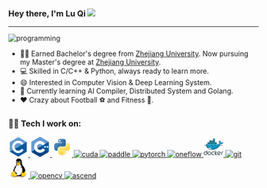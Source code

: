 ### Hey there, I'm Lu Qi <a href="https://www.gautamkrishnar.com/"><img src="https://media.giphy.com/media/hvRJCLFzcasrR4ia7z/giphy.gif" width="25px"></a>

---
![programming](https://github.com/MarioLulab/MarioLulab/assets/61354321/59fb6a4b-27f8-4e2c-873d-8a751f68f076)

- 👨‍🎓 Earned Bachelor's degree from [Zhejiang University](https://www.zju.edu.cn). Now pursuing my Master's degree at [Zhejiang University](https://www.zju.edu.cn).
- 💻 Skilled in C/C++ & Python, always ready to learn more.
- 😄 Interested in Computer Vision & Deep Learning System.
- 🌱 Currently learning AI Compiler, Distributed System and Golang.
- ❤ Crazy about Football ⚽ and Fitness 💪.

<h3 align="left">👨‍💻 Tech I work on:</h3>
<p align="left"> 
  <a href="https://www.cprogramming.com/" target="_blank" rel="noreferrer"> <img src="https://raw.githubusercontent.com/devicons/devicon/master/icons/c/c-original.svg" alt="c" width="40" height="40"/> </a> 
  <a href="https://en.cppreference.com/w/" target="_blank" rel="noreferrer"> <img src="https://raw.githubusercontent.com/devicons/devicon/master/icons/cplusplus/cplusplus-original.svg" alt="cplusplus" width="40" height="40"/> </a> 
  <a href="https://www.python.org" target="_blank" rel="noreferrer"> <img src="https://raw.githubusercontent.com/devicons/devicon/master/icons/python/python-original.svg" alt="python" width="40" height="40"/> </a> 
  <a href="https://developer.nvidia.com/cuda-toolkit" target="_blank" rel="noreferrer"> <img src="https://www.incredibuild.com/wp-content/uploads/2021/03/Asset-1901.png" alt="cuda" width="40" height="40"/> </a>
  <a href="https://github.com/PaddlePaddle/Paddle" target="_blank" rel="noreferrer"> <img src="https://avatars.githubusercontent.com/u/23534030?s=200&v=4" alt="paddle" width="40" height="40"/> </a>
  <a href="https://pytorch.org/" target="_blank" rel="noreferrer"> <img src="https://www.vectorlogo.zone/logos/pytorch/pytorch-icon.svg" alt="pytorch" width="40" height="40"/> </a> 
  <a href="https://github.com/Oneflow-Inc/oneflow" target="_blank" rel="noreferrer"> <img src="https://avatars.githubusercontent.com/u/24632470?s=200&v=4" alt="oneflow" width="40" height="40"/> </a>
  <a href="https://www.docker.com/" target="_blank" rel="noreferrer"> <img src="https://raw.githubusercontent.com/devicons/devicon/master/icons/docker/docker-original-wordmark.svg" alt="docker" width="40" height="40"/> </a> 
  <a href="https://git-scm.com/" target="_blank" rel="noreferrer"> <img src="https://www.vectorlogo.zone/logos/git-scm/git-scm-icon.svg" alt="git" width="40" height="40"/> </a> 
  <a href="https://www.linux.org/" target="_blank" rel="noreferrer"> <img src="https://raw.githubusercontent.com/devicons/devicon/master/icons/linux/linux-original.svg" alt="linux" width="40" height="40"/> </a>
  <a href="https://opencv.org/" target="_blank" rel="noreferrer"> <img src="https://www.vectorlogo.zone/logos/opencv/opencv-icon.svg" alt="opencv" width="40" height="40"/> </a>
  <a href="http://ascend.huawei.com/" target="_blank" rel="noreferrer"> <img src="https://avatars.githubusercontent.com/u/53141342?s=200&v=4" alt="ascend" width="40" height="40"/> </a>
</p>


<!--
**MarioLulab/MarioLulab** is a ✨ _special_ ✨ repository because its `README.md` (this file) appears on your GitHub profile.

Here are some ideas to get you started:

- 🔭 I’m currently working on ...
- 🌱 I’m currently learning ...
- 👯 I’m looking to collaborate on ...
- 🤔 I’m looking for help with ...
- 💬 Ask me about ...
- 📫 How to reach me: ...
- 😄 Pronouns: ...
- ⚡ Fun fact: ...
-->
